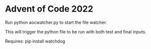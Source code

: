 # Advent of Code 2022

Run python aocwatcher.py to start the file watcher.

This will trigger the python file to be run with both test and final inputs.

Requires: pip install watchdog
